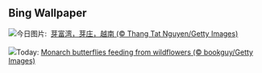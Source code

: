 ## Bing Wallpaper
![](https://www.bing.com/th?id=OHR.NhaTrang_ZH-CN5834700560_UHD.jpg&w=1000)今日图片: &nbsp;[芽富湾，芽庄，越南 (© Thang Tat Nguyen/Getty Images)](https://www.bing.com/th?id=OHR.NhaTrang_ZH-CN5834700560_UHD.jpg)
<br><br/>
![](https://www.bing.com/th?id=OHR.PollinatorMonarch_EN-US1506878789_UHD.jpg&w=1000)Today: [Monarch butterflies feeding from wildflowers (© bookguy/Getty Images)](https://www.bing.com/th?id=OHR.PollinatorMonarch_EN-US1506878789_UHD.jpg)
<br><br/>

